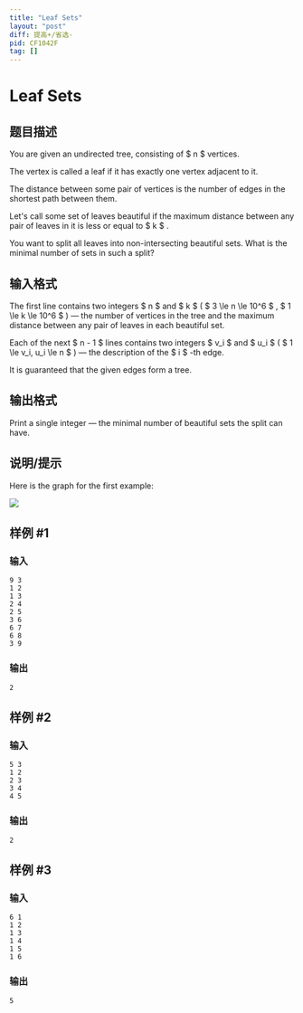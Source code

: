 ```yaml
---
title: "Leaf Sets"
layout: "post"
diff: 提高+/省选-
pid: CF1042F
tag: []
---
```


# Leaf Sets

## 题目描述

You are given an undirected tree, consisting of $ n $ vertices.

The vertex is called a leaf if it has exactly one vertex adjacent to it.

The distance between some pair of vertices is the number of edges in the shortest path between them.

Let's call some set of leaves beautiful if the maximum distance between any pair of leaves in it is less or equal to $ k $ .

You want to split all leaves into non-intersecting beautiful sets. What is the minimal number of sets in such a split?

## 输入格式

The first line contains two integers $ n $ and $ k $ ( $ 3 \le n \le 10^6 $ , $ 1 \le k \le 10^6 $ ) — the number of vertices in the tree and the maximum distance between any pair of leaves in each beautiful set.

Each of the next $ n - 1 $ lines contains two integers $ v_i $ and $ u_i $ ( $ 1 \le v_i, u_i \le n $ ) — the description of the $ i $ -th edge.

It is guaranteed that the given edges form a tree.

## 输出格式

Print a single integer — the minimal number of beautiful sets the split can have.

## 说明/提示

Here is the graph for the first example:

 ![](https://cdn.luogu.com.cn/upload/vjudge_pic/CF1042F/5a707ac956bf7a0b2ca96d67d4d3ef782292e2c3.png)

## 样例 #1

### 输入

```
9 3
1 2
1 3
2 4
2 5
3 6
6 7
6 8
3 9

```

### 输出

```
2

```

## 样例 #2

### 输入

```
5 3
1 2
2 3
3 4
4 5

```

### 输出

```
2

```

## 样例 #3

### 输入

```
6 1
1 2
1 3
1 4
1 5
1 6

```

### 输出

```
5

```

